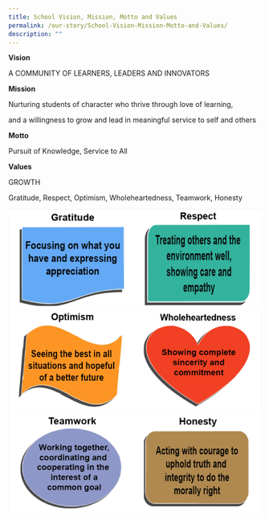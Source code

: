 ```yaml
---
title: School Vision, Mission, Motto and Values
permalink: /our-story/School-Vision-Mission-Motto-and-Values/
description: ""
---
```

**Vision**

  

A COMMUNITY OF LEARNERS, LEADERS AND INNOVATORS

  

**Mission**

  

Nurturing students of character who thrive through love of learning, 

and a willingness to grow and lead in meaningful service to self and others

  

**Motto**

  

Pursuit of Knowledge, Service to All

  

**Values**

  

GROWTH

Gratitude, Respect, Optimism, Wholeheartedness, Teamwork, Honesty

![](/images/Our%20Story/School%20Vision,%20Mission/V1.png)
![](/images/Our%20Story/School%20Vision,%20Mission/V2.png)
![](/images/Our%20Story/School%20Vision,%20Mission/V3.png)